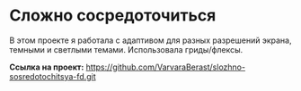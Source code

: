 # Сложно сосредоточиться

В этом проекте я работала с адаптивом для разных разрешений экрана, темными и светлыми темами. Использовала гриды/флексы.

**Ссылка на проект:** https://github.com/VarvaraBerast/slozhno-sosredotochitsya-fd.git 
